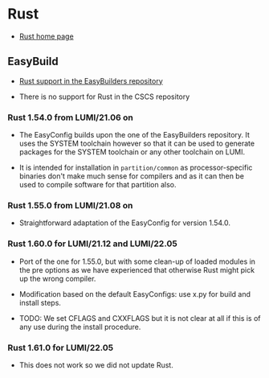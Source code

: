 # Rust

  * [Rust home page](https://www.rust-lang.org)


## EasyBuild

  * [Rust support in the EasyBuilders repository](https://github.com/easybuilders/easybuild-easyconfigs/tree/main/easybuild/easyconfigs/r/Rust)

  * There is no support for Rust in the CSCS repository


### Rust 1.54.0 from LUMI/21.06 on

  * The EasyConfig builds upon the one of the EasyBuilders repository. It uses
    the SYSTEM toolchain however so that it can be used to generate packages
    for the SYSTEM toolchain or any other toolchain on LUMI.

  * It is intended for installation in ``partition/common`` as processor-specific
    binaries don't make much sense for compilers and as it can then be used to
    compile software for that partition also.

### Rust 1.55.0 from LUMI/21.08 on

  * Straightforward adaptation of the EasyConfig for version 1.54.0.

### Rust 1.60.0 for LUMI/21.12 and LUMI/22.05

  * Port of the one for 1.55.0, but with some clean-up of loaded modules in the pre
    options as we have experienced that otherwise Rust might pick up the wrong 
    compiler.
    
  * Modification based on the default EasyConfigs: use x.py for build and install 
    steps.
    
  * TODO: We set CFLAGS and CXXFLAGS but it is not clear at all if this is of any 
    use during the install procedure.

### Rust 1.61.0 for LUMI/22.05

  * This does not work so we did not update Rust.
